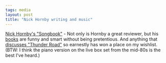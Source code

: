 ```yaml
---
tags: media
layout: post
title: "Nick Hornby writing and music"
---
```




<a href="http://www.powells.com/news/features/hornby_songbook.html">Nick Hornby's "Songbook"</a> - Not only is Hornby a great reviewer, but his <a href="http://www.powells.com/cgi-bin/product?isbn=1573228214">books</a> are funny and smart without being pretentious. And anything that <a href="http://www.powells.com/features/songbook/ch2_pg15.html">discusses "Thunder Road"</a> so earnestly has won a place on my wishlist. (BTW: I think the piano version on the live box set from the mid-80s is the best I've heard.)


